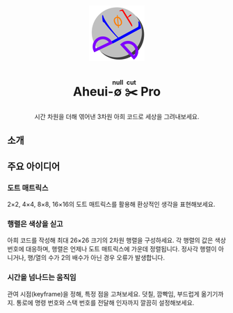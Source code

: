 <div align="center">
    <img src="/apps/web/public/logo.svg" height="128">
    <h1>Aheui-<ruby>∅ <rp> (</rp><rt>null</rt><rp>)</rp></ruby> <ruby>✂️<rp> (</rp><rt>cut</rt><rp>)</rp></ruby> Pro</h1>
    <p>시간 차원을 더해 엮어낸 3차원 아희 코드로 세상을 그려내보세요.</p>
</div>

## 소개

## 주요 아이디어

### 도트 매트릭스

2×2, 4×4, 8×8, 16×16의 도트 매트릭스를 활용해 환상적인 생각을 표현해보세요.

### 행렬은 색상을 싣고

아희 코드를 작성해 최대 26×26 크기의 2차원 행렬을 구성하세요.
각 행렬의 값은 색상 번호에 대응하며, 행렬은 언제나 도트 매트릭스에 가운데 정렬됩니다.
정사각 행렬이 아니거나, 행/열의 수가 2의 배수가 아닌 경우 오류가 발생합니다.

### 시간을 넘나드는 움직임

관여 시점(keyframe)을 정해, 특정 점을 고쳐보세요.
덧칠, 깜빡임, 부드럽게 옮기기까지.
통로에 명령 번호와 스택 번호를 전달해 인자까지 깔끔히 설정해보세요.

